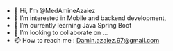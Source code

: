 - 👋 Hi, I’m @MedAmineAzaiez
- 👀 I’m interested in Mobile and backend development, 
- 🌱 I’m currently learning Java Spring Boot
- 💞️ I’m looking to collaborate on ...
- 📫 How to reach me : Damin.azaiez.97@gmail.com

<!---
MedAmineAzaiez/MedAmineAzaiez is a ✨ special ✨ repository because its `README.md` (this file) appears on your GitHub profile.
You can click the Preview link to take a look at your changes.
--->
